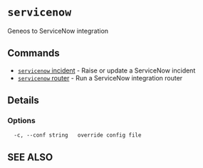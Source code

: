 # `servicenow`

Geneos to ServiceNow integration

## Commands

* [`servicenow` incident](`servicenow`_incident.md)	 - Raise or update a ServiceNow incident
* [`servicenow` router](`servicenow`_router.md)	 - Run a ServiceNow integration router

## Details


### Options

```text
  -c, --conf string   override config file
```

## SEE ALSO

